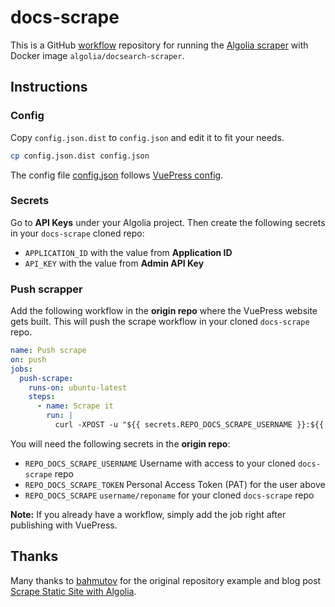 # docs-scrape

This is a GitHub [workflow](.github/workflows/scrape.yml) repository for running the [Algolia scraper](https://docsearch.algolia.com/docs/run-your-own/) with Docker image `algolia/docsearch-scraper`.

## Instructions

### Config

Copy `config.json.dist` to `config.json` and edit it to fit your needs.

```sh
cp config.json.dist config.json
```

The config file [config.json](config.json) follows [VuePress config](https://github.com/algolia/docsearch-configs/blob/master/configs/vuepress.json).

### Secrets

Go to **API Keys** under your Algolia project. Then create the following secrets in your `docs-scrape` cloned repo:

- `APPLICATION_ID` with the value from **Application ID**
- `API_KEY` with the value from **Admin API Key**

### Push scrapper

Add the following workflow in the **origin repo** where the VuePress website gets built. This will push the scrape workflow in your cloned `docs-scrape` repo.

```yaml
name: Push scrape
on: push
jobs:
  push-scrape:
    runs-on: ubuntu-latest
    steps:
      - name: Scrape it
        run: |
          curl -XPOST -u "${{ secrets.REPO_DOCS_SCRAPE_USERNAME }}:${{ secrets.REPO_DOCS_SCRAPE_TOKEN }}" -H "Accept: application/vnd.github.everest-preview+json" -H "Content-Type: application/json" https://api.github.com/repos/${{ secrets.REPO_DOCS_SCRAPE }}/dispatches --data '{"event_type": "push"}'
```

You will need the following secrets in the **origin repo**:

- `REPO_DOCS_SCRAPE_USERNAME` Username with access to your cloned `docs-scrape` repo
- `REPO_DOCS_SCRAPE_TOKEN` Personal Access Token (PAT) for the user above
- `REPO_DOCS_SCRAPE` `username/reponame` for your cloned `docs-scrape` repo

**Note:** If you already have a workflow, simply add the job right after publishing with VuePress.

## Thanks

Many thanks to [bahmutov](https://github.com/bahmutov) for the original repository example and blog post [Scrape Static Site with Algolia](https://glebbahmutov.com/blog/scrape-static-site-with-algolia/).
